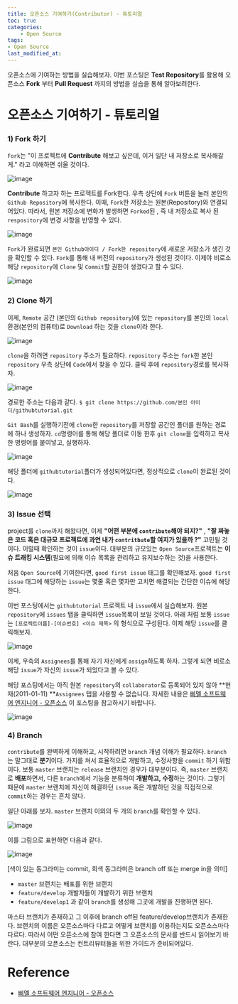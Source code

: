```yaml
---
title: 오픈소스 기여하기(Contributor) - 튜토리얼
toc: true
categories:	
    - Open Source
tags:
- Open Source
last_modified_at: 
---
```


  오픈소스에 기여하는 방법을 실습해보자. 이번 포스팅은 **Test Repository**를 활용해 오픈소스 **Fork** 부터 **Pull Request** 까지의 방법을 실습을 통해 알아보려한다.

# 오픈소스 기여하기 - 튜토리얼

### 1) Fork 하기

`Fork`는 "이 프로젝트에 **Contribute** 해보고 싶은데, 이거 일단 내 저장소로 복사해갈게." 라고 이해하면 쉬울 것이다.

![image](https://user-images.githubusercontent.com/49560745/104179225-dc970880-544e-11eb-9cc8-d695546e541e.png)

 **Contribute** 하고자 하는 프로젝트를 Fork한다. 우측 상단에 `Fork` 버튼을 눌러 본인의 `Github Repository`에 복사한다. 이때, `Fork`한 저장소는 원본(Repository)와 연결되어있다. 따라서, 원본 저장소에 변화가 발생하면 `Forked`된 , 즉 내 저장소로 복사 된 `respository`에 변경 사항을 반영할 수 있다.

![image](https://user-images.githubusercontent.com/49560745/104177225-c50a5080-544b-11eb-9783-be4020d565aa.png)

`Fork`가 완료되면 `본인 Github아이디 / Fork한 repository`에 새로운 저장소가 생긴 것을 확인할 수 있다. `Fork`를 통해 내 버전의 `repository`가 생성된 것이다. 이제야 비로소 해당 `repository`에 `Clone` 및 `Commit`할 권한이 생겼다고 할 수 있다.

![image](https://user-images.githubusercontent.com/49560745/104178326-79f13d00-544d-11eb-835c-7cde348a149d.png)



### 2) Clone 하기

 이제, `Remote` 공간 (본인의 `Github repository`)에 있는 `repository`를 본인의 `local` 환경(본인의 컴퓨터)로 `Download` 하는 것을 `clone`이라 한다. 

![image](https://user-images.githubusercontent.com/49560745/104179503-4ca58e80-544f-11eb-9a5f-11230e248b7a.png)

`clone`을 하려면 `repository` 주소가 필요하다. `repository` 주소는 `fork`한 본인 `repository` 우측 상단에 `Code`에서 찾을 수 있다. 클릭 후에 `repository`경로를 복사하자. 

![image](https://user-images.githubusercontent.com/49560745/104179808-c6d61300-544f-11eb-9637-10496b5fbaba.png)

경로한 주소는 다음과 같다. `$ git clone https://github.com/본인 아이디/githubtutorial.git`

`Git Bash`를 실행하기전에 `clone`한 `repository`를 저장할 공간인 폴더를 원하는 경로에 하나 생성하자. `cd`명령어를 통해 해당 폴더로 이동 한후 `git clone`을 입력하고 복사한 명령어를 붙여넣고, 실행하자.

![image](https://user-images.githubusercontent.com/49560745/104180487-8a56e700-5450-11eb-95f0-b69c6224a1bd.png)

해당 폴더에 `githubtutorial`폴더가 생성되어있다면, 정상적으로 `clone`이 완료된 것이다.

![image](https://user-images.githubusercontent.com/49560745/104180549-a5295b80-5450-11eb-8f5f-7af63e7989d4.png)

### 3) Issue 선택

project를 `clone`까지 해왔다면, 이제 **"어떤 부분에 `contribute`해야 되지?"** , **"잘 짜놓은 코드 혹은 대규모 프로젝트에 과연 내가 `contritbute`할 여지가 있을까 ?"** 고민될 것이다.  이럴때 확인하는 것이 `issue`이다. 대부분의 규모있는 `Open Source`프로젝트는 **이슈 트래킹 시스템**(필요에 의해 이슈 목록을 관리하고 유지보수하는 것)을 사용한다. 

처음 `Open Source`에 기여한다면,  `good first issue` 태그를 확인해보자. `good first issue` 태그에 해당하는 `issue`는 몇줄 혹은 몇자만 고치면 해결되는 간단한 이슈에 해당한다.

이번 포스팅에서는 `githubtutorial` 프로젝트 내 `issue`에서 실습해보자. 원본 `repository`에 `issues` 탭을 클릭하면 `issue`목록이 보일 것이다. 아래 처럼 보통 `issue`는  `[프로젝트이름]-[이슈번호] <이슈 제목>` 의 형식으로 구성된다. 이제 해당 `issue`를 클릭해보자.

![image](https://user-images.githubusercontent.com/49560745/104181793-b96e5800-5452-11eb-8be1-b56fa3ac2b71.png)

 이제, 우측의 `Assignees`를 통해 자기 자신에게 `assign`하도록 하자. 그렇게 되면 비로소 해당 `issue`가 자신의 `issue`가 되었다고 볼 수 있다.

해당 포스팅에서는 아직 원본 `repository`의 `collaborator`로 등록되어 있지 않아 **현재(2011-01-11) **`Assignees` 탭을 사용할 수 없습니다. 자세한 내용은 [삐멜 소프트웨어 엔지니어 - 오픈소스](https://imasoftwareengineer.tistory.com/5#recentComments ) 이 포스팅을 참고하시기 바랍니다.



![image](https://user-images.githubusercontent.com/49560745/104182622-11f22500-5454-11eb-9cba-b7d9b8178e2c.png)

### 4) Branch

`contribute`를 완벽하게 이해하고, 시작하려면 `branch` 개념 이해가 필요하다. `branch`는 말그대로 **분기**이다. 가지를 쳐서 효율적으로 개발하고, 수정사항을 `commit` 하기 위함이다. 보통 `master` 브랜치는 `release` 브랜치인 경우가 대부분이다. 즉, `master` 브랜치로 **배포**하면서, 다른 `branch`에서 기능을 분류하여 **개발하고, 수정**하는 것이다. 그렇기 때문에 `master` 브랜치에 자신이 해결하던 `issue` 혹은 개발하던 것을 직접적으로 `commit`하는 경우는 흔치 않다.

일단 아래를 보자. `master` 브랜치 이외의 두 개의 `branch`를 확인할 수 있다.

![image](https://user-images.githubusercontent.com/49560745/104183813-e2441c80-5455-11eb-83a4-fbebd897c9a4.png)

이를 그림으로 표현하면 다음과 같다.

![image](https://user-images.githubusercontent.com/49560745/104185159-ed984780-5457-11eb-9efa-0d2b3bb81b97.png)

[색이 있는 동그라미는 commit, 회색 동그라미은 branch off 또는 merge in을 의미]

- `master` 브랜치는 배포를 위한 브랜치
- `feature/develop` 개발자들이 개발하기 위한 브랜치
- `feature/develop1` 과 같이 `branch`를 생성해 그곳에 개발을 진행하면 된다. 

마스터 브랜치가 존재하고 그 이후에 branch off된 feature/develop브랜치가 존재한다. 브랜치의 이름은 오픈소스마다 다르고 어떻게 브랜치를 이용하는지도 오픈소스마다 다르다. 따라서 어떤 오픈소스에 참여 한다면 그 오픈소스의 문서를 반드시 읽어보기 바란다. 대부분의 오픈소스는 컨트리뷰터들을 위한 가이드가 준비되어있다.

# Reference

- [삐멜 소프트웨어 엔지니어 - 오픈소스](https://imasoftwareengineer.tistory.com/5#recentComments )
